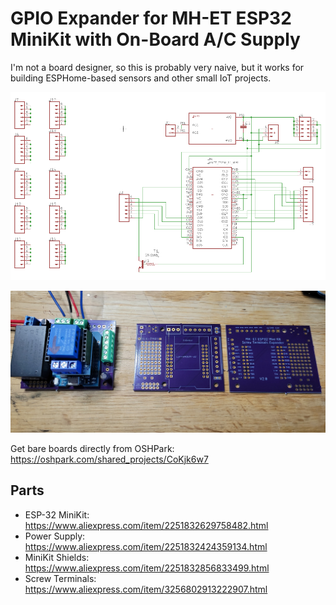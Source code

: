 # GPIO Expander for MH-ET ESP32 MiniKit with On-Board A/C Supply

I'm not a board designer, so this is probably very naive, but it works for building ESPHome-based sensors
and other small IoT projects.

![Schematic](schematic.png)

![Boards](boards.jpg)

Get bare boards directly from OSHPark: https://oshpark.com/shared_projects/CoKjk6w7

## Parts

* ESP-32 MiniKit: https://www.aliexpress.com/item/2251832629758482.html
* Power Supply: https://www.aliexpress.com/item/2251832424359134.html
* MiniKit Shields: https://www.aliexpress.com/item/2251832856833499.html
* Screw Terminals: https://www.aliexpress.com/item/3256802913222907.html
